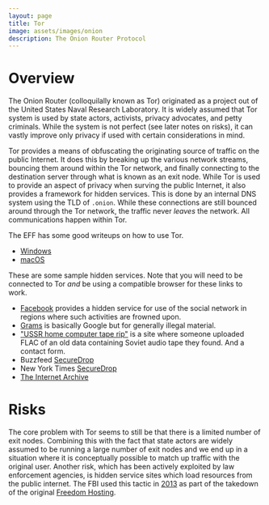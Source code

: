 ```yaml
---
layout: page
title: Tor
image: assets/images/onion
description: The Onion Router Protocol
---
```


# Overview

The Onion Router (colloquilally known as Tor) originated as a project out of the United States Naval Research Laboratory. It is widely assumed that Tor system is used by state actors, activists, privacy advocates, and petty criminals. While the system is not perfect (see later notes on risks), it can vastly improve only privacy if used with certain considerations in mind.

Tor provides a means of obfuscating the originating source of traffic on the public Internet. It does this by breaking up the various network streams, bouncing them around within the Tor network, and finally connecting to the destination server through what is known as an exit node. While Tor is used to provide an aspect of privacy when surving the public Internet, it also provides a framework for hidden services. This is done by an internal DNS system using the TLD of `.onion`. While these connections are still bounced around through the Tor network, the traffic never _leaves_ the network. All communications happen within Tor.

The EFF has some good writeups on how to use Tor.

* [Windows](https://ssd.eff.org/en/module/how-use-tor-windows)
* [macOS](https://ssd.eff.org/en/module/how-use-tor-mac-os-x)

These are some sample hidden services. Note that you will need to be connected to Tor _and_ be using a compatible browser for these links to work.

* [Facebook](http://facebookcorewwwi.onion/) provides a hidden service for use of the social network in regions where such activities are frowned upon.
* [Grams](http://grams7enufi7jmdl.onion/) is basically Google but for generally illegal material.
* ["USSR home computer tape rip"](http://25dxotevqkqyhqgj.onion/) is a site where someone uploaded FLAC of an old data containing Soviet audio tape they found. And a contact form.
* Buzzfeed [SecureDrop](http://6cws3rcwn7aom44r.onion/)
* New York Times [SecureDrop](http://nytimes2tsqtnxek.onion)
* [The Internet Archive](http://archivecrfip2lpi.onion/)

# Risks

The core problem with Tor seems to still be that there is a limited number of exit nodes. Combining this with the fact that state actors are widely assumed to be running a large number of exit nodes and we end up in a situation where it is conceptually possible to match up traffic with the original user. Another risk, which has been actively exploited by law enforcement agencies, is hidden service sites which load resources from the public internet. The FBI used this tactic in [2013](https://www.wired.com/2013/09/freedom-hosting-fbi/) as part of the takedown of the original [Freedom Hosting](https://en.wikipedia.org/wiki/Freedom_Hosting).
